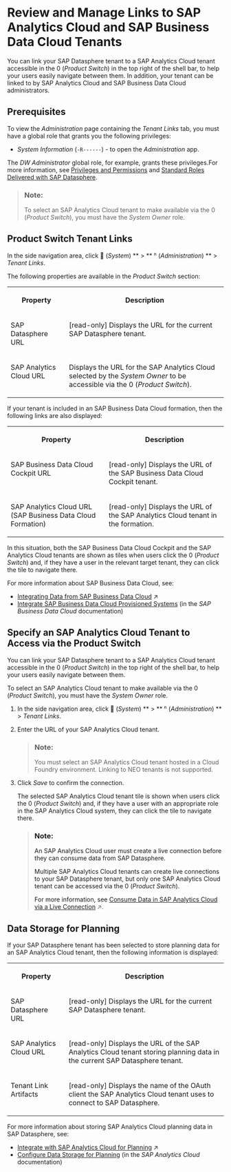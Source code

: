 <!-- loio40db56764bff4f9ab7eace16ac8e7e67 -->

<link rel="stylesheet" type="text/css" href="../css/sap-icons.css"/>

# Review and Manage Links to SAP Analytics Cloud and SAP Business Data Cloud Tenants

You can link your SAP Datasphere tenant to a SAP Analytics Cloud tenant accessible in the <span class="SAP-icons-V5"></span> \(*Product Switch*\) in the top right of the shell bar, to help your users easily navigate between them. In addition, your tenant can be linked to by SAP Analytics Cloud and SAP Business Data Cloud administrators.



<a name="loio40db56764bff4f9ab7eace16ac8e7e67__section_ugk_bkk_m2c"/>

## Prerequisites

To view the *Administration* page containing the *Tenant Links* tab, you must have a global role that grants you the following privileges:

-   *System Information* \(`-R------`\) - to open the *Administration* app.

The *DW Administrator* global role, for example, grants these privileges.For more information, see [Privileges and Permissions](../Managing-Users-and-Roles/privileges-and-permissions-d7350c6.md) and [Standard Roles Delivered with SAP Datasphere](../Managing-Users-and-Roles/standard-roles-delivered-with-sap-datasphere-a50a51d.md).

> ### Note:  
> To select an SAP Analytics Cloud tenant to make available via the <span class="SAP-icons-V5"></span> \(*Product Switch*\), you must have the *System Owner* role.



<a name="loio40db56764bff4f9ab7eace16ac8e7e67__section_tmv_1kk_m2c"/>

## Product Switch Tenant Links

In the side navigation area, click <span class="FPA-icons-V3"></span> \(*System*\) ** \> ** <span class="Belize-icons"></span> \(*Administration*\) ** \> *Tenant Links*.

The following properties are available in the *Product Switch* section:


<table>
<tr>
<th valign="top">

Property

</th>
<th valign="top">

Description

</th>
</tr>
<tr>
<td valign="top">

SAP Datasphere URL

</td>
<td valign="top">

\[read-only\] Displays the URL for the current SAP Datasphere tenant.

</td>
</tr>
<tr>
<td valign="top">

SAP Analytics Cloud URL

</td>
<td valign="top">

Displays the URL for the SAP Analytics Cloud selected by the *System Owner* to be accessible via the <span class="SAP-icons-V5"></span> \(*Product Switch*\).

</td>
</tr>
</table>

If your tenant is included in an SAP Business Data Cloud formation, then the following links are also displayed:


<table>
<tr>
<th valign="top">

Property

</th>
<th valign="top">

Description

</th>
</tr>
<tr>
<td valign="top">

SAP Business Data Cloud Cockpit URL

</td>
<td valign="top">

\[read-only\] Displays the URL of the SAP Business Data Cloud Cockpit tenant.

</td>
</tr>
<tr>
<td valign="top">

SAP Analytics Cloud URL \(SAP Business Data Cloud Formation\)

</td>
<td valign="top">

\[read-only\] Displays the URL of the SAP Analytics Cloud tenant in the formation.

</td>
</tr>
</table>

In this situation, both the SAP Business Data Cloud Cockpit and the SAP Analytics Cloud tenants are shown as tiles when users click the <span class="SAP-icons-V5"></span> \(*Product Switch*\) and, if they have a user in the relevant target tenant, they can click the tile to navigate there.

For more information about SAP Business Data Cloud, see:

-   [Integrating Data from SAP Business Data Cloud](https://help.sap.com/viewer/9f36ca35bc6145e4acdef6b4d852d560/DEV_CURRENT/en-US/8f9c3725cfe84e08b3e951e7af06ce57.html "SAP Business Data Cloud is a fully managed SaaS solution that unifies and governs all SAP data and seamlessly connects with third-party data—giving line-of-business leaders context to make even more impactful decisions.") :arrow_upper_right:
-   [Integrate SAP Business Data Cloud Provisioned Systems](https://help.sap.com/docs/SAP_BUSINESS_DATA_CLOUD/f7acf8c9dad54e99b5ce5ebc633ed8e1/d6ec89febd8a40dbb7fb461b60bef289.html) \(in the *SAP Business Data Cloud* documentation\)



<a name="loio40db56764bff4f9ab7eace16ac8e7e67__section_product_switch"/>

## Specify an SAP Analytics Cloud Tenant to Access via the Product Switch

You can link your SAP Datasphere tenant to a SAP Analytics Cloud tenant accessible in the <span class="SAP-icons-V5"></span> \(*Product Switch*\) in the top right of the shell bar, to help your users easily navigate between them.

To select an SAP Analytics Cloud tenant to make available via the <span class="SAP-icons-V5"></span> \(*Product Switch*\), you must have the *System Owner* role.

1.  In the side navigation area, click <span class="FPA-icons-V3"></span> \(*System*\) ** \> ** <span class="Belize-icons"></span> \(*Administration*\) ** \> *Tenant Links*.
2.  Enter the URL of your SAP Analytics Cloud tenant.

    > ### Note:  
    > You must select an SAP Analytics Cloud tenant hosted in a Cloud Foundry environment. Linking to NEO tenants is not supported.

3.  Click *Save* to confirm the connection.

    The selected SAP Analytics Cloud tenant tile is shown when users click the <span class="SAP-icons-V5"></span> \(*Product Switch*\) and, if they have a user with an appropriate role in the SAP Analytics Cloud system, they can click the tile to navigate there.

    > ### Note:  
    > An SAP Analytics Cloud user must create a live connection before they can consume data from SAP Datasphere.
    > 
    > Multiple SAP Analytics Cloud tenants can create live connections to your SAP Datasphere tenant, but only one SAP Analytics Cloud tenant can be accessed via the <span class="SAP-icons-V5"></span> \(*Product Switch*\).
    > 
    > For more information, see [Consume Data in SAP Analytics Cloud via a Live Connection](https://help.sap.com/viewer/43509d67b8b84e66a30851e832f66911/cloud/en-US/a2c5486c03174620be9de3c8c769ce54.html "You can create a live connection from SAP Analytics Cloud to SAP Datasphere and consume data exposed as analytic models and perspectives to create stories and analytic applications.") :arrow_upper_right:.




<a name="loio40db56764bff4f9ab7eace16ac8e7e67__section_cmg_fkp_m2c"/>

## Data Storage for Planning

If your SAP Datasphere tenant has been selected to store planning data for an SAP Analytics Cloud tenant, then the following information is displayed:


<table>
<tr>
<th valign="top">

Property

</th>
<th valign="top">

Description

</th>
</tr>
<tr>
<td valign="top">

SAP Datasphere URL

</td>
<td valign="top">

\[read-only\] Displays the URL for the current SAP Datasphere tenant.

</td>
</tr>
<tr>
<td valign="top">

SAP Analytics Cloud URL

</td>
<td valign="top">

\[read-only\] Displays the URL of the SAP Analytics Cloud tenant storing planning data in the current SAP Datasphere tenant.

</td>
</tr>
<tr>
<td valign="top">

Tenant Link Artifacts

</td>
<td valign="top">

\[read-only\] Displays the name of the OAuth client the SAP Analytics Cloud tenant uses to connect to SAP Datasphere.

</td>
</tr>
</table>

For more information about storing SAP Analytics Cloud planning data in SAP Datasphere, see:

-   [Integrate with SAP Analytics Cloud for Planning](https://help.sap.com/viewer/43509d67b8b84e66a30851e832f66911/cloud/en-US/f589cdea41674badaecfa1bf02571b6f.html "SAP Datasphere integrates with SAP Analytics Cloud to act as a data source for loading actuals or external data into a planning model, and can also persist your planning data and combine it with live actuals or other data as appropriate.") :arrow_upper_right:
-   [Configure Data Storage for Planning](https://help.sap.com/docs/SAP_ANALYTICS_CLOUD/b103a251020746f786ec0860fa51a63a/658629503d5049e794ddd809ee554853.html) \(in the *SAP Analytics Cloud* documentation\)

